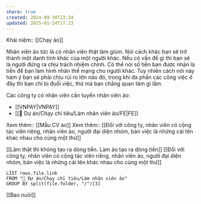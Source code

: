 ```yaml
---
share: true
created: 2024-09-30T23:34
updated: 2025-01-14T17:23
---
```

Khái niệm:: [[Chạy ảo]]

Nhân viên ảo tức là có nhân viên thật làm giùm. Nói cách khác bạn sẽ trở thành một danh tính khác của một người khác. Nếu có vấn đề gì thì bạn sẽ là người đứng ra chịu trách nhiệm chính. Có thể nói số tiền bạn được nhận là tiền để bạn làm hình nhân thế mạng cho người khác. Tuy nhiên cách nói này hàm ý bạn sẽ phải chịu rủi ro lớn nào đó, trong khi đa phần các công việc ở đây thì bạn chỉ bị đuổi việc, thứ mà bạn chẳng quan tâm gì lắm.

Các công ty có nhân viên cần tuyển nhân viên ảo:
- [[VNPAY|VNPAY]]
- [[📐 Dự án/Chạy chỉ tiêu/Làm nhân viên ảo/FE|FE]]

Xem thêm:: [[Mẫu CV ảo]]
Xem thêm:: [[Đối với công ty, nhân viên có cộng tác viên riêng, nhân viên ảo, người đại diện nhóm, bán việc là những cái tên khác nhau cho cùng một thứ]] 

[[Làm thật thì không tạo ra dòng tiền. Làm ảo tạo ra dòng tiền]]
[[Đối với công ty, nhân viên có cộng tác viên riêng, nhân viên ảo, người đại diện nhóm, bán việc là những cái tên khác nhau cho cùng một thứ]]
```dataview
LIST rows.file.link
FROM "📐 Dự án/Chạy chỉ tiêu/Làm nhân viên ảo"
GROUP BY split(file.folder, "/")[3]
```

[[Bao nuôi]]